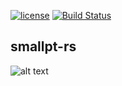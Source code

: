 [![license](https://img.shields.io/github/license/mashape/apistatus.svg)]()
[![Build Status](https://travis-ci.com/zigguratvertigo/smallpt-rs.svg?token=AkDuHKss7ipGpskvEaBj&branch=master)](https://travis-ci.com/zigguratvertigo/smallpt-rs)

## smallpt-rs
![alt text](https://github.com/zigguratvertigo/smallpt-rs/blob/master/smallpt.png)
